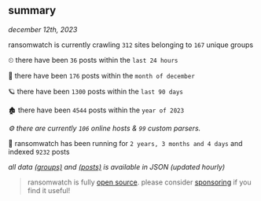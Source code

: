 
## summary
_december 12th, 2023_

ransomwatch is currently crawling `312` sites belonging to `167` unique groups

⏲ there have been `36` posts within the `last 24 hours`

🦈 there have been `176` posts within the `month of december`

🪐 there have been `1300` posts within the `last 90 days`

🏚 there have been `4544` posts within the `year of 2023`

_⚙️ there are currently `106` online hosts & `99` custom parsers._

🦕 ransomwatch has been running for `2 years, 3 months and 4 days` and indexed `9232` posts

_all data  [(groups)](http://ransomwhat.telemetry.ltd/groups) and [(posts)](http://ransomwhat.telemetry.ltd/posts) is available in JSON (updated hourly)_

> ransomwatch is fully [open source](https://github.com/joshhighet/ransomwatch#ransomwatch--). please consider [sponsoring](https://github.com/sponsors/joshhighet) if you find it useful!
